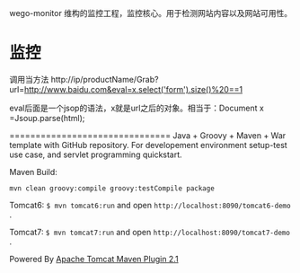 wego-monitor
维构的监控工程，监控核心。用于检测网站内容以及网站可用性。


监控
==============================
调用当方法
http://ip/productName/Grab?url=http://www.baidu.com&eval=x.select('form').size()%20==1

eval后面是一个jsop的语法，x就是url之后的对象。相当于：Document x =Jsoup.parse(html);


 


===============================
Java + Groovy + Maven + War template with GitHub repository. For developement environment setup-test use case, and servlet programming quickstart.

Maven Build:

    mvn clean groovy:compile groovy:testCompile package


Tomcat6: `$ mvn tomcat6:run`  and open `http://localhost:8090/tomcat6-demo` .

Tomcat7: `$ mvn tomcat7:run` and open `http://localhost:8090/tomcat7-demo` .

Powered By [Apache Tomcat Maven Plugin 2.1](http://tomcat.apache.org/maven-plugin-2.1/index.html)

